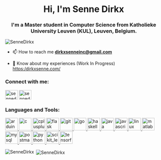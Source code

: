 <h1 align="center">Hi, I'm Senne Dirkx</h1>
<h3 align="center">I'm a Master student in Computer Science from Katholieke University Leuven (KUL), Leuven, Belgium.</h3>

<p align="left"> <img src="https://komarev.com/ghpvc/?username=SenneDirkx&style=flat-square&color=blueviolet" alt="SenneDirkx" /> </p>

- 📫 How to reach me **dirkxsenneinc@gmail.com**

- 📄 Know about my experiences (Work In Progress) [https:/dirkxsenne.com/](http://dirkxsenne.com/)

<h3 align="left">Connect with me:</h3>
<p align="left">
<a href="https://linkedin.com/in/sennedirkx" target="blank"><img align="center" src="https://cdn.jsdelivr.net/npm/simple-icons@3.0.1/icons/linkedin.svg" alt="sennedirkx" height="30" width="40" /></a>
<a href="https://www.leetcode.com/sennedirkx" target="blank"><img align="center" src="https://cdn.jsdelivr.net/npm/simple-icons@3.0.1/icons/leetcode.svg" alt="sennedirkx" height="30" width="40" /></a>
</p>

<h3 align="left">Languages and Tools:</h3>
<p align="left"> <a href="https://www.arduino.cc/" target="_blank"> <img src="https://cdn.worldvectorlogo.com/logos/arduino-1.svg" alt="arduino" width="40" height="40"/> </a> 
<a href="https://www.cprogramming.com/" target="_blank"> <img src="https://devicons.github.io/devicon/devicon.git/icons/c/c-original.svg" alt="c" width="40" height="40"/> </a>
<a href="https://www.w3schools.com/cpp/" target="_blank"> <img src="https://devicons.github.io/devicon/devicon.git/icons/cplusplus/cplusplus-original.svg" alt="cplusplus" width="40" height="40"/> </a> 
<a href="https://flask.palletsprojects.com/" target="_blank"> <img src="https://www.vectorlogo.zone/logos/pocoo_flask/pocoo_flask-icon.svg" alt="flask" width="40" height="40"/> </a> 
<a href="https://git-scm.com/" target="_blank"> <img src="https://www.vectorlogo.zone/logos/git-scm/git-scm-icon.svg" alt="git" width="40" height="40"/> </a>
<a href="https://golang.org/" target="_blank"> <img src="https://blog.golang.org/go-brand/Go-Logo/SVG/Go-Logo_Aqua.svg" alt="go" width="40" height="40"/> </a>
<a href="https://www.haskell.org/" target="_blank"> <img src="https://www.vectorlogo.zone/logos/haskell/haskell-vertical.svg" alt="haskell" width="40" height="40"/> </a> 
<a href="https://www.java.com" target="_blank"> <img src="https://devicons.github.io/devicon/devicon.git/icons/java/java-original-wordmark.svg" alt="java" width="40" height="40"/> </a> 
<a href="https://developer.mozilla.org/nl/docs/Web/JavaScript" target="_blank"> <img src="https://cdn.worldvectorlogo.com/logos/javascript.svg" alt="javascript" width="40" height="40"/> </a> 
<a href="https://www.linux.org/" target="_blank"> <img src="https://devicons.github.io/devicon/devicon.git/icons/linux/linux-original.svg" alt="linux" width="40" height="40"/> </a> 
<a href="https://www.mathworks.com/" target="_blank"> <img src="https://raw.githubusercontent.com/simple-icons/simple-icons/master/icons/mathworks.svg" alt="matlab" width="40" height="40"/> </a> 
<a href="https://www.mysql.com/" target="_blank"> <img src="https://devicons.github.io/devicon/devicon.git/icons/mysql/mysql-original-wordmark.svg" alt="mysql" width="40" height="40"/> </a> 
<a href="https://postman.com" target="_blank"> <img src="https://www.vectorlogo.zone/logos/getpostman/getpostman-icon.svg" alt="postman" width="40" height="40"/> </a> 
<a href="https://www.python.org" target="_blank"> <img src="https://devicons.github.io/devicon/devicon.git/icons/python/python-original.svg" alt="python" width="40" height="40"/> </a> 
<a href="https://scikit-learn.org/" target="_blank"> <img src="https://upload.wikimedia.org/wikipedia/commons/0/05/Scikit_learn_logo_small.svg" alt="scikit_learn" width="40" height="40"/> </a> 
<a href="https://www.tensorflow.org" target="_blank"> <img src="https://www.vectorlogo.zone/logos/tensorflow/tensorflow-icon.svg" alt="tensorflow" width="40" height="40"/> </a> 
</p>

<p><img align="left" src="https://github-readme-stats.vercel.app/api/top-langs?username=SenneDirkx&show_icons=true&locale=en&layout=compact" alt="SenneDirkx" /></p>



<p>&nbsp;<img align="center" src="https://github-readme-stats.vercel.app/api?username=SenneDirkx&show_icons=true&locale=en" alt="SenneDirkx" /></p>

